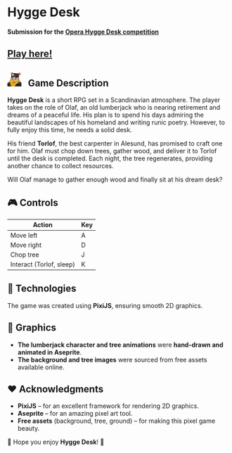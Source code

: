 # Hygge Desk

**Submission for the [Opera Hygge Desk competition](https://www.opera.com/pl/lp/hygge-desk)**  

## [Play here!](https://rafalbodanka.github.io/hygge-desk/)

## ![viking-icon](public/hero/viking-icon.png) &nbsp; Game Description  

**Hygge Desk** is a short RPG set in a Scandinavian atmosphere. The player takes on the role of Olaf, an old lumberjack who is nearing retirement and dreams of a peaceful life. His plan is to spend his days admiring the beautiful landscapes of his homeland and writing runic poetry. However, to fully enjoy this time, he needs a solid desk.  

His friend **Torlof**, the best carpenter in Alesund, has promised to craft one for him. Olaf must chop down trees, gather wood, and deliver it to Torlof until the desk is completed. Each night, the tree regenerates, providing another chance to collect resources.  

Will Olaf manage to gather enough wood and finally sit at his dream desk?  

## 🎮 Controls  

| Action               | Key  |
|----------------------|------|
| Move left           | A    |
| Move right          | D    |
| Chop tree          | J    |
| Interact (Torlof, sleep) | K    |

## 🔧 Technologies  
The game was created using **PixiJS**, ensuring smooth 2D graphics.  

## 🎨 Graphics  
- **The lumberjack character and tree animations** were **hand-drawn and animated in Aseprite**.  
- **The background and tree images** were sourced from free assets available online.  

## ❤️ Acknowledgments  
- **PixiJS** – for an excellent framework for rendering 2D graphics.  
- **Aseprite** – for an amazing pixel art tool.  
- **Free assets** (background, tree, ground) – for making this pixel game beauty.  

🎉 Hope you enjoy **Hygge Desk**! 🚀  
